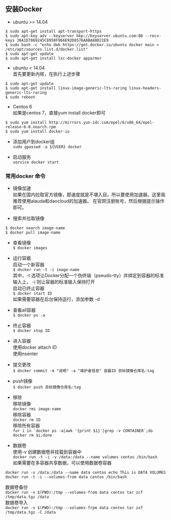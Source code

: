 ## 安装Docker  
* ubuntu >= 14.04  
```
$ sudo apt-get install apt-transport-https
$ sudo apt-key adv --keyserver hkp://keyserver.ubuntu.com:80 --recv-keys 36A1D7869245C8950F966E92D8576A8BA88D21E9
$ sudo bash -c "echo deb https://get.docker.io/ubuntu docker main > /etc/apt/sources.list.d/docker.list"
$ sudo apt-get update
$ sudo apt-get install lxc-docker apparmor
```  
* ubuntu < 14.04  
首先要更新内核，在执行上述步骤
```
$ sudo apt-get update
$ sudo apt-get install linux-image-generic-lts-raring linux-headers-generic-lts-raring
$ sudo reboot
```  

* Centos 6  
如果是centos 7，直接yum install docker即可
```
$ sudo yum install http://mirrors.yun-idc.com/epel/6/x86_64/epel-release-6-8.noarch.rpm
$ sudo yum install docker-io
```  
* 添加用户到docker组  
```sudo gpasswd -a ${USER} docker```  

* 启动服务  
```service docker start```

### 常用docker 命令  
* 镜像加速  
如果在国内拉取官方镜像，那速度就是不堪入目。所以要使用加速器。这里我推荐使用alauda和daocloud的加速器。
在官网注册账号，然后根据提示操作即可。  

* 搜索并拉取镜像
```
$ docker search image-name
$ docker pull image-name
```  
* 查看镜像  
```$ docker images ```  

* 运行容器  
启动一个新容器  
```$ docker run -t -i image-name ```  
其中，-t 选项让Docker分配一个伪终端（pseudo-tty）并绑定到容器的标准输入上， -i 则让容器的标准输入保持打开  
启动已终止容器  
```$ docker start ID ```  
如果需要容器在后台保持运行，添加参数 -d  

* 查看all容器  
```$ docker ps -a```  

* 终止容器  
```$ docker stop ID```  

* 进入容器  
使用docker attach ID  
使用nsenter  

* 提交更改  
```$ docker commit -m "说明" -a "维护者信息" 容器ID 目标镜像仓库名:tag ```  

* push镜像  
```$ docker push 目标镜像仓库名:tag```  

* 移除  
移除镜像  
```docker rmi image-name```  
移除容器  
```docker rm ID```  
移除所有容器  
```for i in `docker ps -a|awk '{print $1}'|grep -v CONTAINER`;do docker rm $i;done```  

* 数据卷  
使用-v 创建数据卷并挂载到容器中  
```docker run -t -i -v /data:/data --name volumes centos /bin/bash```  
如果需要在多容器共享数据，可以使用数据卷容器  
```
docker run -v /data:/data --name data centos echo This is DATA VOLUMES
docker run -t -i --volumes-from data centos /bin/bash
```  
数据卷备份  
```docker run -v $(PWD):/tmp --volumes-from data centos tar zcf /tmp/data.tgz /data```  
数据卷导入  
```docker run -v $(PWD):/tmp --volumes-frpm data centos tar zxf /tmp/data.tgz -C /data```  




